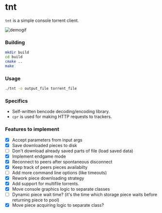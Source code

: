 # tnt
`tnt` is a simple console torrent client.

![demogif](https://github.com/alt-qi/tnt/blob/main/demo.gif)

### Building
```sh
mkdir build
cd build
cmake ..
make
```

### Usage
```sh
./tnt -o output_file torrent_file
```

### Specifics
- Self-written bencode decoding/encoding library.
- `cpr` is used for making HTTP requests to trackers.

### Features to implement
- [x] Accept parameters from input args
- [x] Save downloaded pieces to disk
- [ ] Don't download already saved parts of file (load saved data)
- [x] Implement endgame mode
- [x] Reconnect to peers after spontaneous disconnect
- [x] Keep track of peers pieces availabilty 
- [ ] Add more command line options (like timeouts)
- [x] Rework piece downloading strategy
- [x] Add support for multifile torrents.
- [x] Move console graphics logic to separate classes
- [ ] Dynamic piece wait time? (it's the time which storage piece waits before returning piece to pool)
- [x] Move piece acquiring logic to separate class? 
